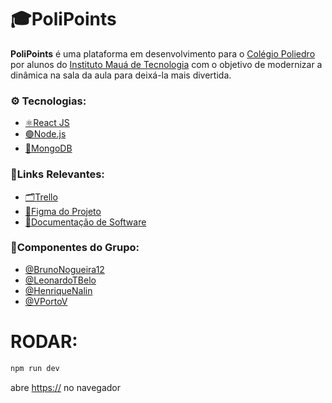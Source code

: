 # 🎓PoliPoints
**PoliPoints** é uma plataforma em desenvolvimento para o [Colégio Poliedro](https://www.colegiopoliedro.com.br/) por alunos do [Instituto Mauá de Tecnologia](https://maua.br/) com o objetivo de modernizar a dinâmica na sala da aula para deixá-la mais divertida.  

### ⚙️ Tecnologias:
- [⚛️React JS](https://react.dev/)
- [🟢Node.js](https://nodejs.org/)
- [🍃MongoDB](https://www.mongodb.com/)
  
### 🔗Links Relevantes:
- [🗂️Trello](https://trello.com/b/iJeprbAt/quadro-de-tarefas-polipoints)
- [📐Figma do Projeto](https://www.figma.com/design/hKAIL7VGMuepwqao3CamLZ/PI---2025---1SEMESTRE?node-id=0-1&t=XGezNpkPVttgZG90-1)  
- [📑Documentação de Software](https://docs.google.com/document/d/1pHsOSU04TJgMk6EXPzR1UY7-iCh9av8w/edit?usp=sharing&ouid=114838215933637261222&rtpof=true&sd=true)

### 👥Componentes do Grupo:
- [@BrunoNogueira12](https://github.com/BrunoNogueira12)  
- [@LeonardoTBelo](https://github.com/LeonardoTBelo)  
- [@HenriqueNalin](https://github.com/HenriqueNalin)  
- [@VPortoV](https://github.com/VPortoV)

# RODAR:
```bash
npm run dev
```
abre [https://](http://localhost:3000/) no navegador
